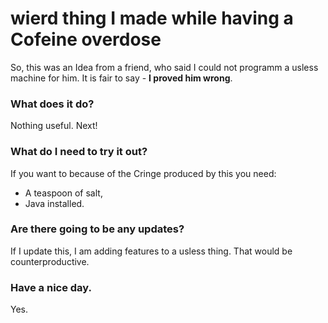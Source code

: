 # wierd thing I made while having a Cofeine overdose
 So, this was an Idea from a friend, who said I could not programm a usless machine for him. It is fair to say - **I proved him wrong**.

### What does it do?
 Nothing useful. Next!

### What do I need to try it out?
 If you want to because of the Cringe produced by this you need:
- A teaspoon of salt,
- Java installed.

### Are there going to be any updates?
 If I update this, I am adding features to a usless thing. That would be counterproductive.

### Have a nice day.
 Yes.
